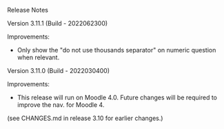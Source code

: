 Release Notes

Version 3.11.1 (Build - 2022062300)

Improvements:
* Only show the "do not use thousands separator" on numeric question when relevant.

Version 3.11.0 (Build - 2022030400)

Improvements:
* This release will run on Moodle 4.0. Future changes will be required to improve the nav. for Moodle 4.

(see CHANGES.md in release 3.10 for earlier changes.)
